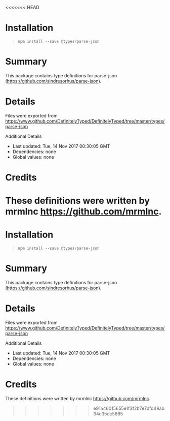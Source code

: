 <<<<<<< HEAD
# Installation
> `npm install --save @types/parse-json`

# Summary
This package contains type definitions for parse-json (https://github.com/sindresorhus/parse-json).

# Details
Files were exported from https://www.github.com/DefinitelyTyped/DefinitelyTyped/tree/master/types/parse-json

Additional Details
 * Last updated: Tue, 14 Nov 2017 00:30:05 GMT
 * Dependencies: none
 * Global values: none

# Credits
These definitions were written by mrmlnc <https://github.com/mrmlnc>.
=======
# Installation
> `npm install --save @types/parse-json`

# Summary
This package contains type definitions for parse-json (https://github.com/sindresorhus/parse-json).

# Details
Files were exported from https://www.github.com/DefinitelyTyped/DefinitelyTyped/tree/master/types/parse-json

Additional Details
 * Last updated: Tue, 14 Nov 2017 00:30:05 GMT
 * Dependencies: none
 * Global values: none

# Credits
These definitions were written by mrmlnc <https://github.com/mrmlnc>.
>>>>>>> e91a46015655e1f3f2b7e7dfd49ab34c35dc5665
